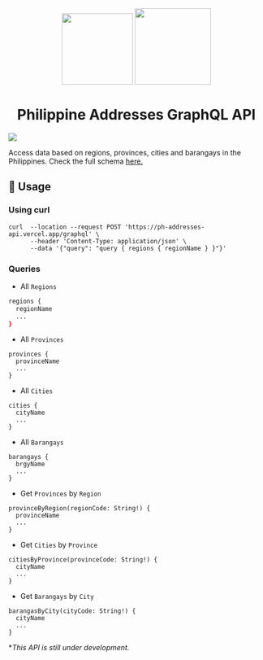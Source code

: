 <div align="center">
  <img src="https://cdn.countryflags.com/thumbs/philippines/flag-round-250.png" width=140>
  <img src="https://upload.wikimedia.org/wikipedia/commons/1/17/GraphQL_Logo.svg" width=150>
</div>

<h1 align="center"/>Philippine Addresses GraphQL API</h1>
<img src="https://img.shields.io/github/deployments/darwinphi/philippine-addresses-graphql/production?label=vercel&logo=vercel&logoColor=white&style=plastic"/>


Access data based on regions, provinces, cities and barangays in the Philippines.
Check the full schema [here.](https://ph-addresses-api.vercel.app/graphql)

## 🔧 Usage
### Using curl
```
curl  --location --request POST 'https://ph-addresses-api.vercel.app/graphql' \
      --header 'Content-Type: application/json' \
      --data '{"query": "query { regions { regionName } }"}'
```
### Queries
- All `Regions`
```sh
regions {
  regionName
  ...
}
```
- All `Provinces`
```
provinces {
  provinceName
  ...
}
```
- All `Cities`
```
cities {
  cityName
  ...
}
```
- All `Barangays`
```
barangays {
  brgyName
  ...
}
```
- Get `Provinces` by `Region`
```
provinceByRegion(regionCode: String!) {
  provinceName
  ...
}
```
- Get `Cities` by `Province`
```
citiesByProvince(provinceCode: String!) {
  cityName
  ...
}
```
- Get `Barangays` by `City`
```
barangasByCity(cityCode: String!) {
  cityName
  ...
}
```
**This API is still under development.*
